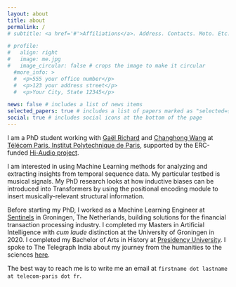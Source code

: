 ```yaml
---
layout: about
title: about
permalink: /
# subtitle: <a href='#'>Affiliations</a>. Address. Contacts. Moto. Etc.

# profile:
#   align: right
#   image: me.jpg
#   image_circular: false # crops the image to make it circular
  #more_info: >
  #  <p>555 your office number</p>
  #  <p>123 your address street</p>
  #  <p>Your City, State 12345</p>

news: false # includes a list of news items
selected_papers: true # includes a list of papers marked as "selected={true}"
social: true # includes social icons at the bottom of the page
---
```


I am a PhD student working with [Gaël Richard](https://perso.telecom-paristech.fr/grichard/) and [Changhong Wang](https://changhongw.github.io/) at [Télécom Paris, Institut Polytechnique de Paris](https://www.ip-paris.fr/en), supported by the ERC-funded [Hi-Audio project](https://hi-audio.imt.fr/).

I am interested in using Machine Learning methods for analyzing and extracting insights from temporal sequence data. My particular testbed is musical signals.
My PhD research looks at how inductive biases can be introduced into Transformers by using the positional encoding module to insert musically-relevant structural information.

Before starting my PhD, I worked as a Machine Learning Engineer at [Sentinels](https://nl.linkedin.com/company/sentinels-ai) in Groningen, The Netherlands, building solutions for the financial transaction processing industry. I completed my Masters in Artificial Intelligence with _cum laude_ distinction at the University of Groningen in 2020.
I completed my Bachelor of Arts in History at [Presidency University](https://presiuniv.ac.in/web/). I spoke to The Telegraph India about my journey from the humanities to the sciences [here](https://web.archive.org/web/20250218101801/https://epaper.telegraphindia.com/imageview/450659/1893693/undefined.html).

The best way to reach me is to write me an email at `firstname dot lastname at telecom-paris dot fr`.
